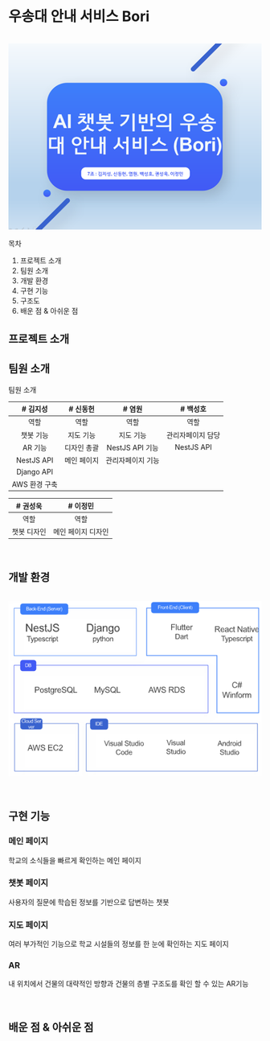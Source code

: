 # 우송대 안내 서비스 Bori

<p align="center">
  <br>
  <img src="./readImage/KakaoTalk_20230222_141945384.png">
  <br>
</p>

목차
1. 프로젝트 소개
2. 팀원 소개
3. 개발 환경
4. 구현 기능 
5. 구조도
6. 배운 점 & 아쉬운 점

## 프로젝트 소개

## 팀원 소개

<p align="justify">
팀원 소개
</p>

| # 김지성 | # 신동헌 |  # 염원   |  # 백성호           |
| :--------: | :--------: | :------: | :-----: |
|     역할    |   역할   | 역할 | 역할 |
|   챗봇 기능      |   지도 기능        |     지도 기능      |    관리자페이지 담당     |
|   AR 기능   |    디자인 총괄     |      NestJS API 기능       |   NestJS API      |
|   NestJS API     |    메인 페이지    |  관리자페이지 기능         |       |
|   Django API      |            |          |         |
|   AWS 환경 구축      |            |          |         |

| # 권성욱 | # 이정민 |
| :--------: | :--------: |
|   역할   |   역할    |
|   챗봇 디자인    |   메인 페이지 디자인    |

<br>

## 개발 환경

<p align="center">
  <br>
  <img src="./readImage/Develop-Enviroment.png">
  <br>
</p>


<br>

## 구현 기능

### 메인 페이지
  학교의 소식들을 빠르게 확인하는 메인 페이지

### 챗봇 페이지
  사용자의 질문에 학습된 정보를 기반으로 답변하는 챗봇

### 지도 페이지
  여러 부가적인 기능으로 학교 시설들의 정보를 한 눈에 확인하는 지도 페이지

### AR
  내 위치에서 건물의 대략적인 방향과 건물의 층별 구조도를 확인 할 수 있는 AR기능
  
  
<br>

## 배운 점 & 아쉬운 점

<p align="justify">

</p>

<br>

[typescript]: /readImage/icons8-typescript
[react]: /images/stack/react.svg
[node]: /images/stack/node.svg
[react-native]: /readImage/icons8-RN.svg



